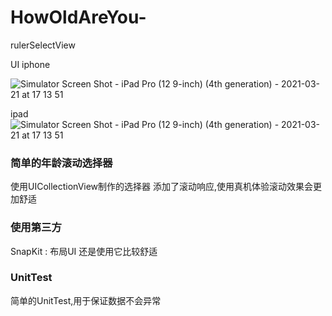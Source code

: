 # HowOldAreYou-
rulerSelectView

UI 
iphone



![Simulator Screen Shot - iPad Pro (12 9-inch) (4th generation) - 2021-03-21 at 17 13 51](https://user-images.githubusercontent.com/15857889/111899634-e0579480-8a68-11eb-9763-b5071ffe4175.png)

ipad
![Simulator Screen Shot - iPad Pro (12 9-inch) (4th generation) - 2021-03-21 at 17 13 51](https://user-images.githubusercontent.com/15857889/111899640-ee0d1a00-8a68-11eb-8496-76cc5bc300ce.png)


### 简单的年龄滚动选择器

使用UICollectionView制作的选择器
添加了滚动响应,使用真机体验滚动效果会更加舒适


### 使用第三方
SnapKit : 布局UI 还是使用它比较舒适

### UnitTest

简单的UnitTest,用于保证数据不会异常







